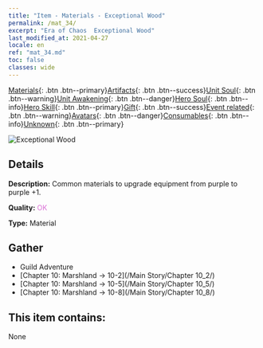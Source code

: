 ```yaml
---
title: "Item - Materials - Exceptional Wood"
permalink: /mat_34/
excerpt: "Era of Chaos  Exceptional Wood"
last_modified_at: 2021-04-27
locale: en
ref: "mat_34.md"
toc: false
classes: wide
---
```

 [Materials](/Items/){: .btn .btn--primary}[Artifacts](/Items/Artifacts/){: .btn .btn--success}[Unit Soul](/Items/UnitSoul/){: .btn .btn--warning}[Unit Awakening](/Items/UnitAwakening/){: .btn .btn--danger}[Hero Soul](/Items/HeroSoul/){: .btn .btn--info}[Hero Skill](/Items/HeroSkill/){: .btn .btn--primary}[Gift](/Items/Gift/){: .btn .btn--success}[Event related](/Items/Events/){: .btn .btn--warning}[Avatars](/Items/Avatars/){: .btn .btn--danger}[Consumables](/Items/Consumables/){: .btn .btn--info}[Unknown](/Items/Unknown/){: .btn .btn--primary}

 ![Exceptional Wood](/images/t/i_cailiao_mucai2.png)

## Details
 **Description:** Common materials to upgrade equipment from purple to purple +1.

 **Quality:** <span style="color: #DA70D6">OK</span>

 **Type:** Material

## Gather

*    Guild Adventure 
*    [Chapter 10: Marshland -> 10-2](/Main Story/Chapter 10_2/) 
*    [Chapter 10: Marshland -> 10-5](/Main Story/Chapter 10_5/) 
*    [Chapter 10: Marshland -> 10-8](/Main Story/Chapter 10_8/) 

## This item contains:

  None


